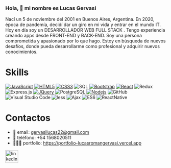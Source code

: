 ### Hola, 👋 mi nombre es Lucas Gervasi
Nací un 5 de noviembre del 2001 en Buenos Aires, Argentina.
En 2020, época de pandemía, decidí dar un giro en mi vida y entrar en el mundo IT. Hoy en día soy un DESARROLLADOR WEB FULL STACK . Tengo experiencia creando apps desde FRONT-END y BACK-END.
Soy una persona comprometida y apasionado por lo que hago. Estoy en búsqueda de nuevos desafíos, donde pueda desarrollarme como profesional y adquirir nuevos conocimientos.



# Skills
[![JavaScript](https://img.shields.io/badge/-JavaScript-black?style=flat&logo=javascript&link=https://github.com/pabmena)](https://github.com/pabmena) 
[![HTML5](https://img.shields.io/badge/-HTML5-E34F26?style=flat&logo=html5&logoColor=white&link=https://github.com/pabmena)](https://github.com/pabmena) 
[![CSS3](https://img.shields.io/badge/-CSS3-1572B6?style=flat&logo=css3&link=https://github.com/pabmena)](https://github.com/pabmena) 
![SQL](https://img.shields.io/badge/-SQL-000000?style=flat&logo=mysql)
[![Bootstrap](https://img.shields.io/badge/-Bootstrap-563D7C?style=flat&logo=bootstrap&link=https://github.com/pabmena)](https://github.com/pabmena) 
[![React](https://img.shields.io/badge/-React-black?style=flat&logo=react&link=https://github.com/pabmena)](https://github.com/pabmena) 
![Redux](https://img.shields.io/badge/-Redux-purple?style=flat-square&logo=Redux)
![Express.js](https://img.shields.io/badge/-Express-black?style=flat-square&logo=expressjs)
[![JQuery](https://img.shields.io/badge/-JQuery-blue?style=flat&logo=jquery&link=https://github.com/pabmena)](https://github.com/pabmena)
![PostgreSQL](https://img.shields.io/badge/-PostgreSQL-000000?style=flat&logo=postgresql)
[![Nodejs](https://img.shields.io/badge/-Nodejs-green?style=flat&logo=Node.js&link=https://github.com/pabmena)](https://github.com/pabmena) 
![GitHub](https://img.shields.io/badge/-GitHub-black?style=flat-square&logo=github)
![Visual Studio Code](https://img.shields.io/badge/-Visual%20Studio%20Code-333333?style=flat&logo=visual-studio-code&logoColor=007ACC)
![less](https://img.shields.io/badge/-less-blue?style=flat-square&logo=less)
![Ajax](https://img.shields.io/badge/-Ajax-black?style=flat-square&logo=Ajax)
![ES6](https://img.shields.io/badge/-ES6-yellow?style=flat-square&logo=ES6)
![ReactNative](https://img.shields.io/badge/-ReactNative-lightblue?style=flat-square&logo=ReactNative)

# Contactos
- 📩 email: gervasilucas22@gmail.com
- 📲 teléfono: +54 1568020511
- 👨🏼‍💻 portfolio: https://portfolio-lucasromangervasi.vercel.app

[<img src='https://cdn.jsdelivr.net/npm/simple-icons@3.0.1/icons/linkedin.svg' alt='linkedin' height='40'>](https://www.linkedin.com/in/lucas-roman-gervasi-419463200/)
